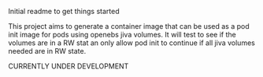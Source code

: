 Initial readme to get things started

This project aims to generate a container image that can be used as a pod init image for pods using openebs jiva volumes. It will test to see if the volumes are in a RW stat an only allow pod init to continue if all jiva volumes needed are in RW state.

CURRENTLY UNDER DEVELOPMENT
